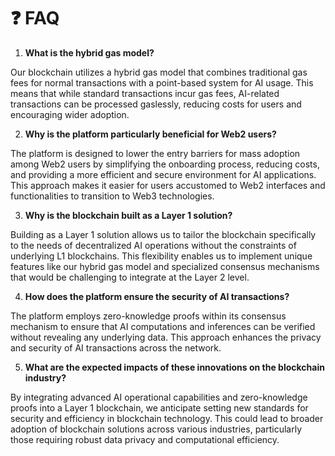 # ❓ FAQ

1. **What is the hybrid gas model?**&#x20;

Our blockchain utilizes a hybrid gas model that combines traditional gas fees for normal transactions with a point-based system for AI usage. This means that while standard transactions incur gas fees, AI-related transactions can be processed gaslessly, reducing costs for users and encouraging wider adoption.

2. **Why is the platform particularly beneficial for Web2 users?**&#x20;

The platform is designed to lower the entry barriers for mass adoption among Web2 users by simplifying the onboarding process, reducing costs, and providing a more efficient and secure environment for AI applications. This approach makes it easier for users accustomed to Web2 interfaces and functionalities to transition to Web3 technologies.

3. **Why is the blockchain built as a Layer 1 solution?**&#x20;

Building as a Layer 1 solution allows us to tailor the blockchain specifically to the needs of decentralized AI operations without the constraints of underlying L1 blockchains. This flexibility enables us to implement unique features like our hybrid gas model and specialized consensus mechanisms that would be challenging to integrate at the Layer 2 level.

4. **How does the platform ensure the security of AI transactions?**&#x20;

The platform employs zero-knowledge proofs within its consensus mechanism to ensure that AI computations and inferences can be verified without revealing any underlying data. This approach enhances the privacy and security of AI transactions across the network.

5. **What are the expected impacts of these innovations on the blockchain industry?**&#x20;

By integrating advanced AI operational capabilities and zero-knowledge proofs into a Layer 1 blockchain, we anticipate setting new standards for security and efficiency in blockchain technology. This could lead to broader adoption of blockchain solutions across various industries, particularly those requiring robust data privacy and computational efficiency.
